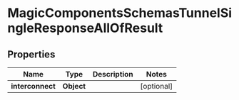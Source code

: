 

# MagicComponentsSchemasTunnelSingleResponseAllOfResult


## Properties

| Name | Type | Description | Notes |
|------------ | ------------- | ------------- | -------------|
|**interconnect** | **Object** |  |  [optional] |



